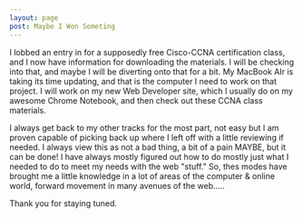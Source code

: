 ```yaml
---
layout: page
post: Maybe I Won Someting
---
```


I lobbed an entry in for a supposedly free Cisco-CCNA certification class, and I now have information for downloading the materials.
I will be checking into that, and maybe I will be diverting onto that for a bit. My MacBook AIr is taking its time updating, and that
is the computer I need to work on that project. I will work on my new Web Developer site, which I usually do on my awesome Chrome Notebook, 
and then check out these CCNA class materials.

I always get back to my other tracks for the most part, not easy but I am proven capable of picking back up where I left off with a 
little reviewing if needed. I always view this as not a bad thing, a bit of a pain MAYBE, but it can be done! I have always mostly
figured out how to do mostly just what I needed to do to meet my needs with the web "stuff." So, thes modes have brought me a little knowledge in a lot of areas of the computer & online world, forward movement in many avenues of the web.....

Thank you for staying tuned.

